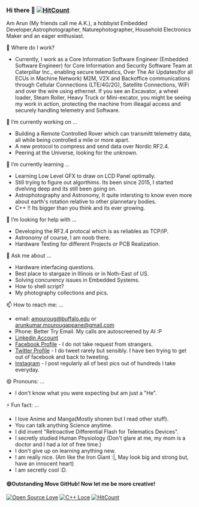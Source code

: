 ### Hi there 👋 [![HitCount](http://hits.dwyl.com/arunkumar-mourougappane/arunkumar-mourougappane/arunkumar-mourougappane.svg)](http://hits.dwyl.com/arunkumar-mourougappane/arunkumar-mourougappane/arunkumar-mourougappane)

Am Arun (My friends call me A.K.), a hobbyist Embedded Developer,Astrophotographer, Naturephotographer, Household Electronics Maker and an eager enthusiast. 


:office: Where do I work?
- Currently, I work as a Core Information Software Engineer (Embedded Software Engineer) for Core Information and Security Software Team at Caterpillar Inc., enabling secure telematics, Over The Air Updates(for all ECUs in Machine Network) M2M, V2X and Backoffice communications through Cellular Connections (LTE/4G/2G), Satellite Connections, WiFi and over the wire using ethernet. If you see an Excavator, a wheel loader, Steam Roller, Heavy Truck or Mini-excator, you might be seeing my work in action, protecting the machine from illeagal access and securely handling telemetry and Software.

🔭 I’m currently working on ...
- Building a Remote Controlled Rover which can transmitt telemetry data, all while being controlled a mile or more apart.
- A new protocol to compress and send data over Nordic RF2.4.
- Peering at the Universe, looking for the unknown.

🌱 I’m currently learning ...
- Learning Low Level GFX to draw on LCD Panel optimally.
- Still trying to figure out algorthims. Its been since 2015, I started dvelving deep and its still been going on.
- Astrophotography and Astronomy, It quite intersting to know even more about earth's rotation relative to other plannetary bodies.
- C++ !! Its bigger than you think and its ever growing.

🤔 I’m looking for help with ...
- Developing the RF2.4 protocal which is as reliables as TCP/IP.
- Astronomy of course, I am noob there.
- Hardware Testing for different Projects or PCB Realization.

💬 Ask me about ...
- Hardware interfacing questions.
- Best place to stargaze in Illinois or in Noth-East of US.
- Solving concurency issues in Embedded Systems.
- How to shell script?
- My photography collections and pics.

📫 How to reach me: ...
-  email: <amouroug@buffalo.edu> or <arunkumar.mourougappane@gmail.com>
-  Phone: Better Try Email. My calls are autoscreened by AI :P
-  [Linkedin Account](https://linkedin.com/in/amouroug "Arunkumar Mourougappane Linkedin")
-  [Facebook Profile](https://www.facebook.com/arunkumar.mourougappane "My Facebook") - I do not take request from strangers.
-  [Twitter Profile](https://twitter.com/ArUn_In_AcTiOn  "I thought, I thought twitty Tweet") - I do tweet rarely but sensibly. I have ben trying to get out of facebook and back to tweeting.
-  [Instagram](https://www.instagram.com/arunkumar.m1990/ "No Hot Pics, just photogrpahy")  - I post regularly all of best pics out of hundreds I take everyday.

😄 Pronouns: ...
- I don't know what you were expecting but am just a "He".

⚡ Fun fact: ...
- I love Anime and Manga(Mostly shonen but I read other stuff).
- You can talk anything Science anytime.
- I did invent "Retroactive Differential Flash for Telematics Devices".
- I secretly studied Human Physiology (Don't glare at me, my mom is a doctor and I had a lot of free time.)
- I don't give up on learning anything new.
- I am really nice. (Am like the Iron Giant :|, May look big and strong but, have an innocent heart)
- I am secretly cool :D.

#### 😄Outstanding Move GitHub! Now let me be more creative!

[![Open Source Love](https://badges.frapsoft.com/os/v1/open-source.svg?v=103)](https://github.com/ellerbrock/open-source-badges/)
[![C++ Loce](https://img.shields.io/badge/Loves-C%2B%2B-red)]()
[![HitCount](http://hits.dwyl.io/Naereen/badges.svg)](http://hits.dwyl.io/Naereen/badges)

